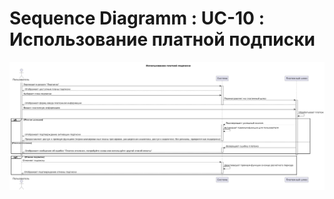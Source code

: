 # Sequence Diagramm : UC-10 : Использование платной подписки 

![Sequence Diagramm : UC-10 : Использование платной подписки](seq10.png)